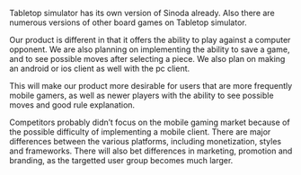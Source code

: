  Tabletop simulator has its own version of Sinoda already. Also there are numerous versions of other board games on Tabletop simulator.

Our product is different in that it offers the ability to play against a computer opponent. We are also planning on implementing the ability to save a game, and to see possible moves after selecting a piece. We also plan on making an android or ios client as well with the pc client. 

This will make our product more desirable for users that are more frequently mobile gamers, as well as newer players with the ability to see possible moves and good rule explanation.

Competitors probably didn’t focus on the mobile gaming market because of the possible difficulty of implementing a mobile client. There are major differences between the various platforms, including monetization, styles and frameworks. There will also bet differences in marketing, promotion and branding, as the targetted user group becomes much larger.
